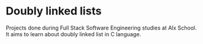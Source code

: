 # Doubly linked lists
Projects done during Full Stack Software Engineering studies at Alx School. It aims to learn about doubly linked list in C language.
